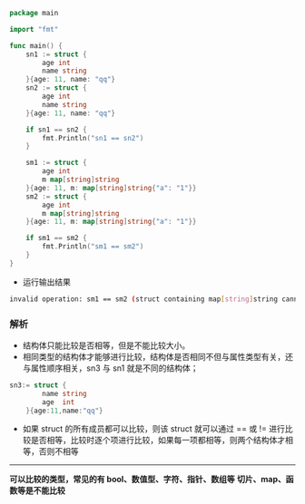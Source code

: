 ```go
package main

import "fmt"

func main() {
	sn1 := struct {
		age int
		name string
	}{age: 11, name: "qq"}
	sn2 := struct {
		age int
		name string
	}{age: 11, name: "qq"}

	if sn1 == sn2 {
		fmt.Println("sn1 == sn2")
	}

	sm1 := struct {
		age int
		m map[string]string
	}{age: 11, m: map[string]string{"a": "1"}}
	sm2 := struct {
		age int
		m map[string]string
	}{age: 11, m: map[string]string{"a": "1"}}

	if sm1 == sm2 {
		fmt.Println("sm1 == sm2")
	}
}
```
- 运行输出结果

```bash
invalid operation: sm1 == sm2 (struct containing map[string]string cannot be compared)
```

### 解析
- 结构体只能比较是否相等，但是不能比较大小。
- 相同类型的结构体才能够进行比较，结构体是否相同不但与属性类型有关，还与属性顺序相关，sn3 与 sn1 就是不同的结构体；
```go
sn3:= struct {
        name string
        age  int
    }{age:11,name:"qq"}
```
- 如果 struct 的所有成员都可以比较，则该 struct 就可以通过 == 或 != 进行比较是否相等，比较时逐个项进行比较，如果每一项都相等，则两个结构体才相等，否则不相等

***
**可以比较的类型，常见的有 bool、数值型、字符、指针、数组等**
**切片、map、函数等是不能比较**
